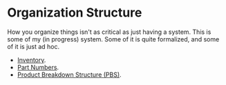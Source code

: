 # Organization Structure

How you organize things isn't as critical as just having a system. This
is some of my (in progress) system. Some of it is quite formalized, and
some of it is just ad hoc.

* [Inventory](inventory.md).
* [Part Numbers](part-numbers.md).
* [Product Breakdown Structure (PBS)](product-breakdown-structure.md).
